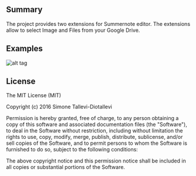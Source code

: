 ## Summary

The project provides two extensions for Summernote editor. The extensions allow to select Image and Files from your Google Drive.

## Examples

![alt tag](https://rawgit.com/simonetallevi/summernote-ext-google/master/doc/esempio.PNG)

## License

The MIT License (MIT)

Copyright (c) 2016 Simone Tallevi-Diotallevi

Permission is hereby granted, free of charge, to any person obtaining a copy
of this software and associated documentation files (the "Software"), to deal
in the Software without restriction, including without limitation the rights
to use, copy, modify, merge, publish, distribute, sublicense, and/or sell
copies of the Software, and to permit persons to whom the Software is
furnished to do so, subject to the following conditions:

The above copyright notice and this permission notice shall be included in all
copies or substantial portions of the Software.